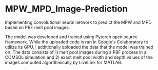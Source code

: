 # MPW_MPD_Image-Prediction
Implementing convolutional neural network to predict the MPW and MPD based on PBF melt pool images.

The model was developed and trained using Pytorch open source framework. While the uploaded code is ran in Google's Colaboratory to utilize its GPU, I additionally uploaded the data that the model was trained on.
The data consists of 1) melt pool images during a PBF process in a COMSOL simulation and 2) exact melt pool width and depth values of the images computed algorithmically by LiveLink for MATLAB.
